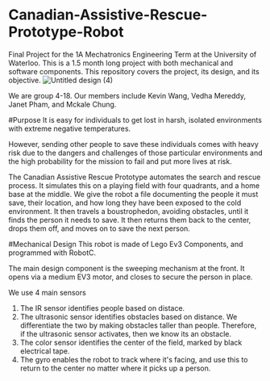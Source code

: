 # Canadian-Assistive-Rescue-Prototype-Robot
Final Project for the 1A Mechatronics Engineering Term at the University of Waterloo. This is a 1.5 month long project with both mechanical and software components. This repository covers the project, its design, and its objective. 
![Untitled design (4)](https://user-images.githubusercontent.com/71574223/202064548-eb99529f-b643-4678-8e70-7aa5af253d09.png)

We are group 4-18. Our members include Kevin Wang, Vedha Mereddy, Janet Pham, and Mckale Chung. 

#Purpose
It is easy for individuals to get lost in harsh, isolated environments with extreme negative temperatures. 

However, sending other people to save these individuals comes with heavy risk due to the dangers and challenges of those particular environments and the high probability for the mission to fail and put more lives at risk. 

The Canadian Assistive Rescue Prototype automates the search and rescue process. It simulates this on a playing field with four quadrants, and a home base at the middle. We give the robot a file documenting the people it must save, their location, and how long they have been exposed to the cold environment. It then travels a boustrophedon, avoiding obstacles, until it finds the person it needs to save. It then returns them back to the center, drops them off, and moves on to save the next person.  

#Mechanical Design
This robot is made of Lego Ev3 Components, and programmed with RobotC. 

The main design component is the sweeping mechanism at the front. It opens via a medium EV3 motor, and closes to secure the person in place. 

We use 4 main sensors
1. The IR sensor identifies people based on distace.
2. The ultrasonic sensor identifies obstacles based on distance. We differentiate the two by making obstacles taller than people. Therefore, if the ultrasonic sensor activates, then we know its an obstacle. 
3. The color sensor identifies the center of the field, marked by black electrical tape. 
4. The gyro enables the robot to track where it's facing, and use this to return to the center no matter where it picks up a person. 




